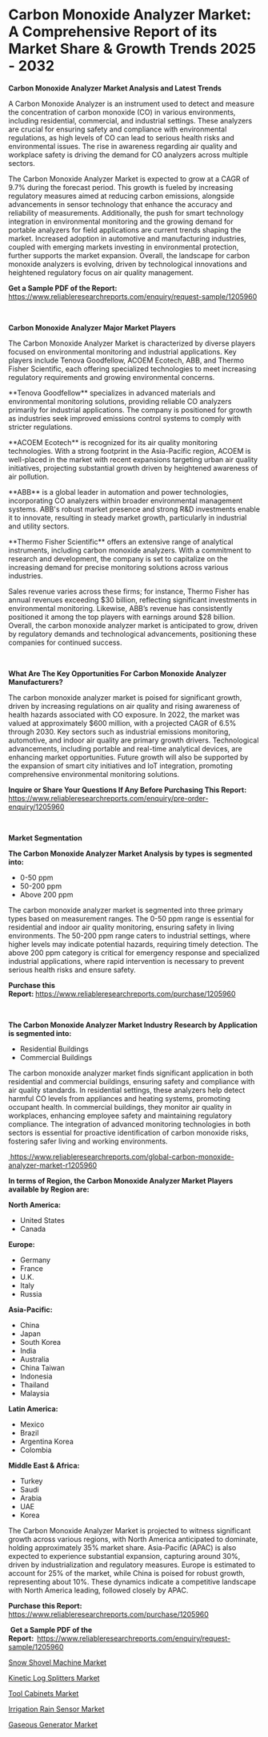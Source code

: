 <p><h1>Carbon Monoxide Analyzer Market: A Comprehensive Report of its Market Share & Growth Trends 2025 - 2032</h1></p><p><strong>Carbon Monoxide Analyzer Market Analysis and Latest Trends</strong></p>
<p><p>A Carbon Monoxide Analyzer is an instrument used to detect and measure the concentration of carbon monoxide (CO) in various environments, including residential, commercial, and industrial settings. These analyzers are crucial for ensuring safety and compliance with environmental regulations, as high levels of CO can lead to serious health risks and environmental issues. The rise in awareness regarding air quality and workplace safety is driving the demand for CO analyzers across multiple sectors.</p><p>The Carbon Monoxide Analyzer Market is expected to grow at a CAGR of 9.7% during the forecast period. This growth is fueled by increasing regulatory measures aimed at reducing carbon emissions, alongside advancements in sensor technology that enhance the accuracy and reliability of measurements. Additionally, the push for smart technology integration in environmental monitoring and the growing demand for portable analyzers for field applications are current trends shaping the market. Increased adoption in automotive and manufacturing industries, coupled with emerging markets investing in environmental protection, further supports the market expansion. Overall, the landscape for carbon monoxide analyzers is evolving, driven by technological innovations and heightened regulatory focus on air quality management.</p></p>
<p><strong>Get a Sample PDF of the Report:&nbsp;</strong> <a href="https://www.reliableresearchreports.com/enquiry/request-sample/1205960?utm_campaign=48&utm_medium=2&utm_source=Github&utm_content=ia&utm_term=19022025&utm_id=carbon-monoxide-analyzer">https://www.reliableresearchreports.com/enquiry/request-sample/1205960</a></p>
<p>&nbsp;</p>
<p><strong>Carbon Monoxide Analyzer Major Market Players</strong></p>
<p><p>The Carbon Monoxide Analyzer Market is characterized by diverse players focused on environmental monitoring and industrial applications. Key players include Tenova Goodfellow, ACOEM Ecotech, ABB, and Thermo Fisher Scientific, each offering specialized technologies to meet increasing regulatory requirements and growing environmental concerns.</p><p>**Tenova Goodfellow** specializes in advanced materials and environmental monitoring solutions, providing reliable CO analyzers primarily for industrial applications. The company is positioned for growth as industries seek improved emissions control systems to comply with stricter regulations.</p><p>**ACOEM Ecotech** is recognized for its air quality monitoring technologies. With a strong footprint in the Asia-Pacific region, ACOEM is well-placed in the market with recent expansions targeting urban air quality initiatives, projecting substantial growth driven by heightened awareness of air pollution.</p><p>**ABB** is a global leader in automation and power technologies, incorporating CO analyzers within broader environmental management systems. ABB's robust market presence and strong R&D investments enable it to innovate, resulting in steady market growth, particularly in industrial and utility sectors.</p><p>**Thermo Fisher Scientific** offers an extensive range of analytical instruments, including carbon monoxide analyzers. With a commitment to research and development, the company is set to capitalize on the increasing demand for precise monitoring solutions across various industries.</p><p>Sales revenue varies across these firms; for instance, Thermo Fisher has annual revenues exceeding $30 billion, reflecting significant investments in environmental monitoring. Likewise, ABB’s revenue has consistently positioned it among the top players with earnings around $28 billion. Overall, the carbon monoxide analyzer market is anticipated to grow, driven by regulatory demands and technological advancements, positioning these companies for continued success.</p></p>
<p>&nbsp;</p>
<p><strong>What Are The Key Opportunities For Carbon Monoxide Analyzer Manufacturers?</strong></p>
<p><p>The carbon monoxide analyzer market is poised for significant growth, driven by increasing regulations on air quality and rising awareness of health hazards associated with CO exposure. In 2022, the market was valued at approximately $600 million, with a projected CAGR of 6.5% through 2030. Key sectors such as industrial emissions monitoring, automotive, and indoor air quality are primary growth drivers. Technological advancements, including portable and real-time analytical devices, are enhancing market opportunities. Future growth will also be supported by the expansion of smart city initiatives and IoT integration, promoting comprehensive environmental monitoring solutions.</p></p>
<p><strong>Inquire or Share Your Questions If Any Before Purchasing This Report:</strong> <a href="https://www.reliableresearchreports.com/enquiry/pre-order-enquiry/1205960?utm_campaign=48&utm_medium=2&utm_source=Github&utm_content=ia&utm_term=19022025&utm_id=carbon-monoxide-analyzer">https://www.reliableresearchreports.com/enquiry/pre-order-enquiry/1205960</a></p>
<p>&nbsp;</p>
<p><strong>Market Segmentation</strong></p>
<p><strong>The Carbon Monoxide Analyzer Market Analysis by types is segmented into:</strong></p>
<p><ul><li>0-50 ppm</li><li>50-200 ppm</li><li>Above 200 ppm</li></ul></p>
<p><p>The carbon monoxide analyzer market is segmented into three primary types based on measurement ranges. The 0-50 ppm range is essential for residential and indoor air quality monitoring, ensuring safety in living environments. The 50-200 ppm range caters to industrial settings, where higher levels may indicate potential hazards, requiring timely detection. The above 200 ppm category is critical for emergency response and specialized industrial applications, where rapid intervention is necessary to prevent serious health risks and ensure safety.</p></p>
<p><strong>Purchase this Report:&nbsp;</strong><a href="https://www.reliableresearchreports.com/purchase/1205960?utm_campaign=48&utm_medium=2&utm_source=Github&utm_content=ia&utm_term=19022025&utm_id=carbon-monoxide-analyzer">https://www.reliableresearchreports.com/purchase/1205960</a></p>
<p>&nbsp;</p>
<p><strong>The Carbon Monoxide Analyzer Market Industry Research by Application is segmented into:</strong></p>
<p><ul><li>Residential Buildings</li><li>Commercial Buildings</li></ul></p>
<p><p>The carbon monoxide analyzer market finds significant application in both residential and commercial buildings, ensuring safety and compliance with air quality standards. In residential settings, these analyzers help detect harmful CO levels from appliances and heating systems, promoting occupant health. In commercial buildings, they monitor air quality in workplaces, enhancing employee safety and maintaining regulatory compliance. The integration of advanced monitoring technologies in both sectors is essential for proactive identification of carbon monoxide risks, fostering safer living and working environments.</p></p>
<p><a href="https://www.reliableresearchreports.com/global-carbon-monoxide-analyzer-market-r1205960?utm_campaign=48&utm_medium=2&utm_source=Github&utm_content=ia&utm_term=19022025&utm_id=carbon-monoxide-analyzer">&nbsp;https://www.reliableresearchreports.com/global-carbon-monoxide-analyzer-market-r1205960</a></p>
<p><strong>In terms of Region, the Carbon Monoxide Analyzer Market Players available by Region are:</strong></p>
<p>
    <p> <strong> North America: </strong>
        <ul>
            <li>United States</li>
            <li>Canada</li>
        </ul>
        </p> 
    <p> <strong> Europe: </strong>
        <ul>
            <li>Germany</li>
            <li>France</li>
            <li>U.K.</li>
            <li>Italy</li>
            <li>Russia</li>
        </ul>
        </p> 
    <p> <strong> Asia-Pacific: </strong>
        <ul>
            <li>China</li>
            <li>Japan</li>
            <li>South Korea</li>
            <li>India</li>
            <li>Australia</li>
            <li>China Taiwan</li>
            <li>Indonesia</li>
            <li>Thailand</li>
            <li>Malaysia</li>
        </ul>
        </p> 
    <p> <strong> Latin America: </strong>
        <ul>
            <li>Mexico</li>
            <li>Brazil</li>
            <li>Argentina Korea</li>
            <li>Colombia</li>
        </ul>
        </p> 
    <p> <strong> Middle East & Africa: </strong>
        <ul>
            <li>Turkey</li>
            <li>Saudi</li>
            <li>Arabia</li>
            <li>UAE</li>
            <li>Korea</li>
        </ul>
    </p>
    </p>
<p><p>The Carbon Monoxide Analyzer Market is projected to witness significant growth across various regions, with North America anticipated to dominate, holding approximately 35% market share. Asia-Pacific (APAC) is also expected to experience substantial expansion, capturing around 30%, driven by industrialization and regulatory measures. Europe is estimated to account for 25% of the market, while China is poised for robust growth, representing about 10%. These dynamics indicate a competitive landscape with North America leading, followed closely by APAC.</p></p>
<p><strong>Purchase this Report: </strong><a href="https://www.reliableresearchreports.com/purchase/1205960?utm_campaign=48&utm_medium=2&utm_source=Github&utm_content=ia&utm_term=19022025&utm_id=carbon-monoxide-analyzer">https://www.reliableresearchreports.com/purchase/1205960</a></p>
<p>&nbsp;<strong>Get a Sample PDF of the Report:&nbsp;&nbsp;</strong><a href="https://www.reliableresearchreports.com/enquiry/request-sample/1205960?utm_campaign=48&utm_medium=2&utm_source=Github&utm_content=ia&utm_term=19022025&utm_id=carbon-monoxide-analyzer">https://www.reliableresearchreports.com/enquiry/request-sample/1205960</a></p>
<p><strong></strong></p>
<p><p><a href="https://github.com/ivetasyizhi/Market-Research-Report-List-1/blob/main/snow-shovel-machine-market.md?utm_campaign=48&utm_medium=2&utm_source=Github&utm_content=ia&utm_term=19022025&utm_id=carbon-monoxide-analyzer">Snow Shovel Machine Market</a></p><p><a href="https://github.com/jhamygunler/Market-Research-Report-List-1/blob/main/kinetic-log-splitters-market.md?utm_campaign=48&utm_medium=2&utm_source=Github&utm_content=ia&utm_term=19022025&utm_id=carbon-monoxide-analyzer">Kinetic Log Splitters Market</a></p><p><a href="https://github.com/boysabotzoc/Market-Research-Report-List-1/blob/main/tool-cabinets-market.md?utm_campaign=48&utm_medium=2&utm_source=Github&utm_content=ia&utm_term=19022025&utm_id=carbon-monoxide-analyzer">Tool Cabinets Market</a></p><p><a href="https://github.com/vigoseiler/Market-Research-Report-List-1/blob/main/irrigation-rain-sensor-market.md?utm_campaign=48&utm_medium=2&utm_source=Github&utm_content=ia&utm_term=19022025&utm_id=carbon-monoxide-analyzer">Irrigation Rain Sensor Market</a></p><p><a href="https://github.com/daemluari/Market-Research-Report-List-1/blob/main/gaseous-generator-market.md?utm_campaign=48&utm_medium=2&utm_source=Github&utm_content=ia&utm_term=19022025&utm_id=carbon-monoxide-analyzer">Gaseous Generator Market</a></p></p>